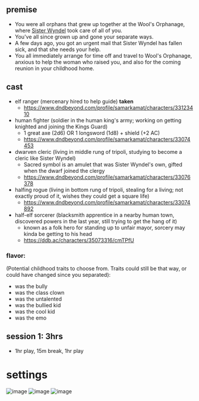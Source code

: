 ## premise
- You were all orphans that grew up together at the Wool's Orphanage, where [Sister Wyndel](https://www.notion.so/Sister-Wyndel-cd048cb2297a4c0e9fdec306dabe81a7) took care of all of you.
- You've all since grown up and gone your separate ways.
- A few days ago, you got an urgent mail that Sister Wyndel has fallen sick, and that she needs your help.
- You all immediately arrange for time off and travel to Wool's Orphanage, anxious to help the woman who raised you, and also for the coming reunion in your childhood home.

## cast
- elf ranger (mercenary hired to help guide) **taken**
  - https://www.dndbeyond.com/profile/samarkamat/characters/33123410
- human fighter (soldier in the human king's army; working on getting knighted and joining the Kings Guard)
  - 1 great axe (2d6) OR 1 longsword (1d8) + shield (+2 AC)
  - https://www.dndbeyond.com/profile/samarkamat/characters/33074453
- dwarven cleric (living in middle rung of tripoli, studying to become a cleric like Sister Wyndel)
  - Sacred symbol is an amulet that was Sister Wyndel's own, gifted when the dwarf joined the clergy
  - https://www.dndbeyond.com/profile/samarkamat/characters/33076378
- halfing rogue (living in bottom rung of tripoli, stealing for a living; not exactly proud of it, wishes they could get a square life)
  - https://www.dndbeyond.com/profile/samarkamat/characters/33074892
- half-elf sorcerer (blacksmith apprentice in a nearby human town, discovered powers in the last year, still trying to get the hang of it)
  - known as a folk hero for standing up to unfair mayor, sorcery may kinda be getting to his head
  - https://ddb.ac/characters/35073316/cmTPfU

### flavor: 
(Potential childhood traits to choose from. Traits could still be that way, or could have changed since you separated):
- was the bully 
- was the class clown
- was the untalented
- was the bullied kid
- was the cool kid
- was the emo

## session 1: 3hrs
- 1hr play, 15m break, 1hr play

# settings

![image](https://s3.us-west-2.amazonaws.com/secure.notion-static.com/02fd106d-e401-4a3a-b78b-9c3f34847f16/forest-rain-path.jpg?X-Amz-Algorithm=AWS4-HMAC-SHA256&X-Amz-Credential=AKIAT73L2G45O3KS52Y5%2F20200802%2Fus-west-2%2Fs3%2Faws4_request&X-Amz-Date=20200802T190832Z&X-Amz-Expires=86400&X-Amz-Signature=00170ec9e92d61eaa66b4599ec3a7f05489d9a485694e4bf520b80f89b1e7d0e&X-Amz-SignedHeaders=host&response-content-disposition=filename%20%3D%22forest-rain-path.jpg%22)
![image](https://s3.us-west-2.amazonaws.com/secure.notion-static.com/cd04ca3c-acd5-4084-9e9d-a32ed7399252/forest-hut.jpg?X-Amz-Algorithm=AWS4-HMAC-SHA256&X-Amz-Credential=AKIAT73L2G45O3KS52Y5%2F20200802%2Fus-west-2%2Fs3%2Faws4_request&X-Amz-Date=20200802T190951Z&X-Amz-Expires=86400&X-Amz-Signature=299d46144e46c89fa792c98943f8bb1d09ed56a5b26f9c25e91ab5d6aeac2d26&X-Amz-SignedHeaders=host&response-content-disposition=filename%20%3D%22forest-hut.jpg%22)
![image](https://s3.us-west-2.amazonaws.com/secure.notion-static.com/8e26827c-0a1e-4a17-a6c6-ee77379c6785/jungle-path.jpg?X-Amz-Algorithm=AWS4-HMAC-SHA256&X-Amz-Credential=AKIAT73L2G45O3KS52Y5%2F20200802%2Fus-west-2%2Fs3%2Faws4_request&X-Amz-Date=20200802T191009Z&X-Amz-Expires=86400&X-Amz-Signature=c9497319879480f2bd8d957535732815a82e2d4b3b9a455f77f102593ad82df8&X-Amz-SignedHeaders=host&response-content-disposition=filename%20%3D%22jungle-path.jpg%22)
